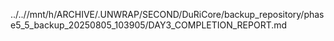 ../..//mnt/h/ARCHIVE/.UNWRAP/SECOND/DuRiCore/backup_repository/phase5_5_backup_20250805_103905/DAY3_COMPLETION_REPORT.md